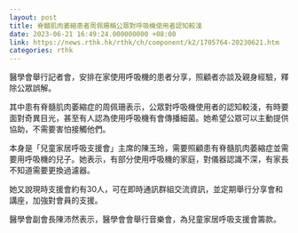 ```yaml
---
layout: post
title: 脊髓肌肉萎縮患者周佩珊稱公眾對呼吸機使用者認知較淺
date: 2023-06-21 16:49:24.000000000 +08:00
link: https://news.rthk.hk/rthk/ch/component/k2/1705764-20230621.htm
categories: rthk
---
```


醫學會舉行記者會，安排在家使用呼吸機的患者分享，照顧者亦談及親身經驗，釋除公眾誤解。

其中患有脊髓肌肉萎縮症的周佩珊表示，公眾對呼吸機使用者的認知較淺，有時要面對奇異目光，甚至有人認為使用呼吸機有會傳播細菌。她希望公眾可以主動提供協助，不需要害怕接觸他們。

本身是「兒童家居呼吸支援會」主席的陳玉玲，需要照顧患有脊髓肌肉萎縮症並需要用呼吸機的兒子。她表示，有部分使用呼吸機的家庭，對儀器認識不深，有家長不知道需要更換過濾器。

她又說現時支援會約有30人，可在即時通訊群組交流資訊，並定期舉行分享會和講座，加強對會員的支援。

醫學會副會長陳沛然表示，醫學會會舉行音樂會，為兒童家居呼吸支援會籌款。
